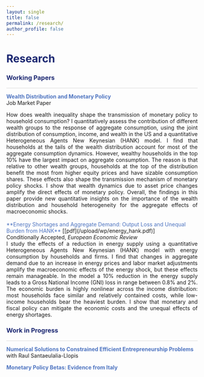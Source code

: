 ```yaml
---
layout: single
title: false
permalink: /research/
author_profile: false
---
```

<h1 style="color:rgb(27,39,113);">Research</h1> 

<h3 style="color:rgb(27,39,113);">Working Papers</h3> 

<hr style = "height:0.5px;border-width:0;color:gray;background-color:rgb(216,216,216)">

<span style="color:rgb(78,116,192);">**Wealth Distribution and Monetary Policy**</span> 
<br> 
Job Market Paper
<br>
<div style="text-align: justify">How does wealth inequality shape the transmission of monetary policy to household consumption?
I quantitatively assess the contribution of different wealth groups to the response
of aggregate consumption, using the joint distribution of consumption, income, and wealth in
the US and a quantitative Heterogeneous Agents New Keynesian (HANK) model. I find that
households at the tails of the wealth distribution account for most of the aggregate consumption
dynamics. However, wealthy households in the top 10% have the largest impact on aggregate
consumption. The reason is that relative to other wealth groups, households at the top of the
distribution benefit the most from higher equity prices and have sizable consumption shares.
These effects also shape the transmission mechanism of monetary policy shocks. I show that
wealth dynamics due to asset price changes amplify the direct effects of monetary policy. Overall,
the findings in this paper provide new quantitative insights on the importance of the wealth
distribution and household heterogeneity for the aggregate effects of macroeconomic shocks.
</div>
<br>
<span style="color:rgb(78,116,192);">**Energy Shortages and Aggregate Demand: Output Loss and Unequal Burden from HANK**</span> [[pdf](/upload/wp/energy_hank.pdf)] <br> 
Conditionally Accepted, <em>European Economic Review</em> 
<br>
<div style="text-align: justify">I study the effects of a reduction in energy supply using a quantitative Heterogeneous Agents
New Keynesian (HANK) model with energy consumption by households and firms. I find that
changes in aggregate demand due to an increase in energy prices and labor market adjustments
amplify the macroeconomic effects of the energy shock, but these effects remain manageable.
In the model a 10% reduction in the energy supply leads to a Gross National Income (GNI) loss
in range between 0.8% and 2%. The economic burden is highly nonlinear across the income
distribution: most households face similar and relatively contained costs, while low-income
households bear the heaviest burden. I show that monetary and fiscal policy can mitigate the
economic costs and the unequal effects of energy shortages.
</div>

<h3 style="color:rgb(27,39,113);">Work in Progress</h3> 

<hr style = "height:0.5px;border-width:0;color:gray;background-color:rgb(216,216,216)">

<span style="color:rgb(78,116,192);">**Numerical Solutions to Constrained Efficient Entrepreneurship Problems**</span><br> 
with Raul Santaeulalia-Llopis 
<br>

<span style="color:rgb(78,116,192);">**Monetary Policy Betas: Evidence from Italy**</span><br> 
<br> 

  <br>
    <br>
      <br>
        <br>
          <br>
            <br>
              <br>
                <br>
                  <br>
                    <br>
